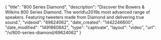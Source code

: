 {
    "title": "800 Series Diamond",
    "description": "Discover the Bowers & Wilkins 800 Series Diamond. The world\u2019s most advanced range of speakers. Featuring tweeters made from Diamond and delivering true sound.",
    "videoid": "69624062",
    "date_created": "1442246600",
    "date_modified": "1491860842",
    "type": "captivate",
    "layout": "video",
    "url": "\/v\/800-series-diamond\/69624062"
}